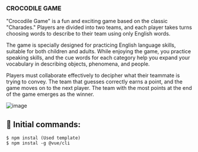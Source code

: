 
### CROCODILE GAME


"Crocodile Game" is a fun and exciting game based on the classic "Charades." Players are divided into two teams, and each player takes turns choosing words to describe to their team using only English words.

The game is specially designed for practicing English language skills, suitable for both children and adults. While enjoying the game, you practice speaking skills, and the cue words for each category help you expand your vocabulary in describing objects, phenomena, and people.

Players must collaborate effectively to decipher what their teammate is trying to convey. The team that guesses correctly earns a point, and the game moves on to the next player. The team with the most points at the end of the game emerges as the winner.


![image](https://github.com/0trava/Crocodile_game/assets/102797527/011baac8-72d7-492f-a4da-10969cbd1bfa)


## 🌠 Initial commands:
```
$ npm instal (Used template)
$ npm instal -g @vue/cli
```
